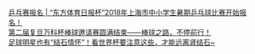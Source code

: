   
[乒乓赛报名 | “东方体育日报杯”2018年上海市中小学生暑期乒乓球比赛开始报名！](http://www.dianyue.me/archives/561/474n6qw5wt15x491/)  
[第二届复旦万科杯棒球邀请赛圆满结束——棒球之路，不停前行！](http://www.dianyue.me/archives/033/k5589vmp3cl3r547/)  
[足球明星也有“结石情怀”！看世界杯要注意这些，才能远离肾结石~](http://www.dianyue.me/archives/178/zo3lfnbxh3d5vore/)